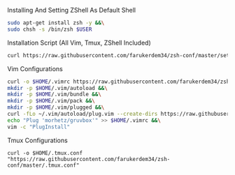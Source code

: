 Installing And Setting ZShell As Default Shell

```bash
sudo apt-get install zsh -y &&\
sudo chsh -s /bin/zsh $USER
```

Installation Script (All Vim, Tmux, ZShell Included)
```bash
curl https://raw.githubusercontent.com/farukerdem34/zsh-conf/master/setup | zsh 
```


Vim Configurations
```bash
curl -o $HOME/.vimrc https://raw.githubusercontent.com/farukerdem34/zsh-conf/master/.vimrc &&\
mkdir -p $HOME/.vim/autoload &&\
mkdir -p $HOME/.vim/bundle &&\
mkdir -p $HOME/.vim/pack &&\
mkdir -p $HOME/.vim/plugged &&\
curl -fLo ~/.vim/autoload/plug.vim --create-dirs https://raw.githubusercontent.com/junegunn/vim-plug/master/plug.vim &&\
echo "Plug 'morhetz/gruvbox'" >> $HOME/.vimrc &&\
vim -c "PlugInstall"
```

Tmux Configurations
```
curl -o $HOME/.tmux.conf "https://raw.githubusercontent.com/farukerdem34/zsh-conf/master/.tmux.conf"
```
